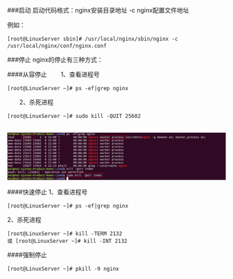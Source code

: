 ###启动
 启动代码格式：nginx安装目录地址 -c nginx配置文件地址

例如：
```
[root@LinuxServer sbin]# /usr/local/nginx/sbin/nginx -c /usr/local/nginx/conf/nginx.conf
```

###停止
 nginx的停止有三种方式：

####从容停止
　　1、查看进程号
```
[root@LinuxServer ~]# ps -ef|grep nginx
```

　　2、杀死进程
```
[root@LinuxServer ~]# sudo kill -QUIT 25602
　　
```
![](从容停止.png)

####快速停止
1、查看进程号
```
[root@LinuxServer ~]# ps -ef|grep nginx
```
2、杀死进程
```
[root@LinuxServer ~]# kill -TERM 2132
或 [root@LinuxServer ~]# kill -INT 2132
```
####强制停止
 ```
[root@LinuxServer ~]# pkill -9 nginx
```